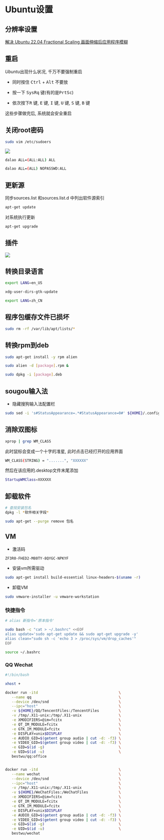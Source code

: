 <!--
 * @Description: 
 * @Version: 1.0
 * @Author: DaLao
 * @Email: dalao@xxx.com
 * @Date: 2021-07-15 11:40:19
 * @LastEditors: daLao
 * @LastEditTime: 2023-04-23 09:45:46
-->

# Ubuntu设置

## 分辨率设置

[解决 Ubuntu 22.04 Fractional Scaling 画面伸缩后应用程序模糊](https://blog.csdn.net/wu_weijie/article/details/126401259)

## 重启

$Ubuntu$出现什么状况, 千万不要强制重启

- 同时按住 <kbd>Ctrl</kbd> + <kbd>Alt</kbd> 不要放

- 按一下 <kbd>SysRq</kbd> 键(有的是<kbd>PrtSc</kbd>)

- 依次按下<kbd>R</kbd> 键, <kbd>E</kbd> 键, <kbd>I</kbd> 键, <kbd>U</kbd> 键, <kbd>S</kbd> 键, <kbd>B</kbd> 键

这些步骤做完后, 系统就会安全重启

## 关闭root密码

```sh
sudo vim /etc/sudoers
```

![](https://cdn.hurra.ltd/img/2021-07-17_00-08.png)

```sh
dalao ALL=(ALL:ALL) ALL

dalao ALL=(ALL) NOPASSWD:ALL
```

## 更新源

同步sources.list 和sources.list.d 中列出软件源索引

```sh
apt-get update
```

对系统执行更新
  
```sh
apt-get upgrade
```

## 插件

![](https://cdn.hurra.ltd/img/20210814015815.png)

## 转换目录语言

```sh
export LANG=en_US

xdg-user-dirs-gtk-update

export LANG=zh_CN
```

## 程序包缓存文件已损坏

```sh
sudo rm -rf /var/lib/apt/lists/*  
```

## 转换rpm到deb

```sh
sudo apt-get install -y rpm alien

sudo alien -d [package].rpm &

sudo dpkg -i [package].deb
```

## sougou输入法

- 隐藏搜狗输入法配置栏

```sh
sudo sed -i 's#StatusAppearance=.*#StatusAppearance=0#' ${HOME}/.config/sogoupinyin/conf/env.ini
```

## 消除双图标

```sh
xprop | grep WM_CLASS
```

此时鼠标会变成一个十字的准星, 此时点击已经打开的应用界面

```sh
WM_CLASS(STRING) = ".......", "XXXXXX"
```

然后在该应用的.desktop文件末尾添加

```sh
StartupWMClass=XXXXXX
```

## 卸载软件

```sh
# 查找安装包名
dpkg -l *软件相关字段*

sudo apt-get --purge remove 包名
```

## VM

- 激活码

```sh
ZF3R0-FHED2-M80TY-8QYGC-NPKYF
```

- 安装vm所需驱动

```sh
sudo apt-get install build-essential linux-headers-$(uname -r)
```

- 卸载VM

```sh
sudo vmware-installer -u vmware-workstation
```

### 快捷指令

```sh
# alias 新指令='原本指令'

sudo bash -c "cat > ~/.bashrc" <<EOF
alias update='sudo apt-get update && sudo apt-get upgrade -y'
alias clean="sudo sh -c 'echo 3 > /proc/sys/vm/drop_caches'"
EOF

source ~/.bashrc
```

### QQ Wechat

```sh
#!/bin/bash

xhost +

docker run -itd                                     \
   --name qq                                        \
   --device /dev/snd                                \
   --ipc="host"                                     \
   -v ${HOME}/QQ/TencentFiles:/TencentFiles         \
   -v /tmp/.X11-unix:/tmp/.X11-unix                 \
   -e XMODIFIERS=@im=fcitx                          \
   -e QT_IM_MODULE=fcitx                            \
   -e GTK_IM_MODULE=fcitx                           \
   -e DISPLAY=unix$DISPLAY                          \
   -e AUDIO_GID=$(getent group audio | cut -d: -f3) \
   -e VIDEO_GID=$(getent group video | cut -d: -f3) \
   -e GID=$(id -g)                                  \
   -e UID=$(id -u)                                  \
   bestwu/qq:office


docker run -itd                                     \
   --name wechat                                    \
   --device /dev/snd                                \
   --ipc="host"                                     \
   -v /tmp/.X11-unix:/tmp/.X11-unix                 \
   -v ${HOME}/WeChatFiles:/WeChatFiles              \
   -e XMODIFIERS=@im=fcitx                          \
   -e QT_IM_MODULE=fcitx                            \
   -e GTK_IM_MODULE=fcitx                           \
   -e DISPLAY=unix$DISPLAY                          \
   -e AUDIO_GID=$(getent group audio | cut -d: -f3) \
   -e VIDEO_GID=$(getent group video | cut -d: -f3) \
   -e GID=$(id -g)                                  \
   -e UID=$(id -u)                                  \
   bestwu/wechat
```
